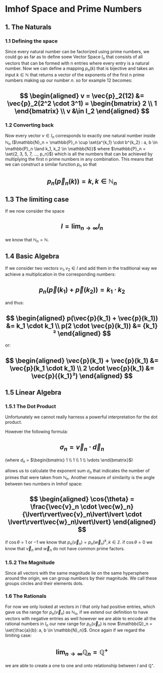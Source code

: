 # Imhof Space and Prime Numbers



## 1. The Naturals

### 1.1 Defining the space

Since every natural number can be factorized using prime numbers, we could go as far as to define soew Vector Space $I_n$ that consists of all vectors that can be formed with n entries where every entry is a natural number. Now we can define a mapping $p_n(k)$ that is bijective and takes an input $k \in \mathbb{N}$ that returns a vector of the exponents of the first n prime numbers making up our number $n$.
so for example 12 becomes: 


## $$ \begin{aligned} v = \vec{p}_2(12) &= \vec{p}_2(2^2 \cdot 3^1) = \begin{bmatrix} 2 \\ 1 \end{bmatrix} \\ v &\in  I_2 \end{aligned} $$


### 1.2 Converting back

Now every vector $v \in I_n$ corresponds to exactly one natural number inside $\mathbb{N}_n$ ($\mathbb{N}_n = \mathbb{P}_n \cup \set{a^{k_1} \cdot b^{k_2} : a, b \in \mathbb{P}_n \land k_1, k_2 \in \mathbb{N}}$ where $\mathbb{P}_n = \set{2, 3, 5, 7, ..., p_n}$)   which is all the numbers that can be achieved by multiplying the first $n$ prime numbers in any combination. This means that we can construct a similar function $p_n$ so that 

## $$p_n(\vec{p}_n(k)) = k, k \in \mathbb{N}_n$$


## 1.3 The limiting case 

If we now consider the space 

## $$I = \lim_{n\to\infty} I_n$$ 

we know that $\mathbb{N}_n = \mathbb{N}$. 

## 1.4 Basic Algebra 

If we consider two vectors $v_1, v_2 \in I$ and add them in the traditional way we achieve a multiplication in the corresponding numbers: 

## $$ p_n(\vec{p}(k_1) + \vec{p}(k_2)) = k_1 \cdot k_2$$

and thus: 

## $$ \begin{aligned} p(\vec{p}(k_1) + \vec{p}(k_1)) &= k_1 \cdot k_1 \\  p(2 \cdot \vec{p}(k_1)) &= {k_1}² \end{aligned}  $$

or: 
## $$ \begin{aligned} \vec{p}(k_1) + \vec{p}(k_1) &= \vec{p}(k_1 \cdot k_1) \\  2 \cdot \vec{p}(k_1) &= \vec{p}({k_1}²) \end{aligned}  $$

## 1.5 Linear Algebra 


### 1.5.1 The Dot Product 

Unfortunately we cannot really harness a powerful interpretation for the dot product.

However the following formula:

##  $$ \sigma_n = \vec{v}_n \cdot \vec{d}_n$$
(where $d_n$ = $\begin{bmatrix} 1 \\ 1 \\ 1 \\ \vdots \end{bmatrix}$)


allows us to calculate the exponent sum $\sigma_n$ that indicates the number of primes that were taken from $\mathbb{N}_n$. 
Another measure of similarity is the angle between two numbers in Imhof space: 

## $$ \begin{aligned} \cos{\theta} = \frac{\vec{v}_n \cdot \vec{w}_n}{\lvert\rvert\vec{v}_n\lvert\lvert \cdot \lvert\rvert\vec{w}_n\lvert\lvert}  \end{aligned} $$
if $\cos{\theta} = 1$ or $-1$  we know that $p_n(\vec{v}_n) = p_n(\vec{w}_n)^{k}, k \in \mathbb{Z}$. 
if $\cos{\theta} = 0$ we know that  $\vec{v}_n$ and $\vec{w}_n$ do not have common prime factors.

### 1.5.2 The Magnitude

Since all vectors with the same magnitude lie on the same hypersphere around the origin, we can group numbers by their magnitude. We call these groups circles and their elements dots.


### 1.6 The Rationals 

For now we only looked at vectors in $I$ that only had positive entries, which gave us the range for $p_n(\vec{v}_n)$ as $\mathbb{N}_n$, if we extend our definition to have vectors with negative entries as well however we are able to encode all the rational numbers in $I_n$ our new range for $p_n(\vec{v}_n)$ is now $\mathbb{Q}_n = \set{\frac{a}{b}: a, b \in \mathbb{N}_n}$. Once again if we regard the limiting case: 
## $$ \lim_{n \to \infty}{\mathbb{Q}_n} = \mathbb{Q}^+$$ 
we are able to create a one to one and onto relationship between $I$ and $\mathbb{Q}⁺$.    





